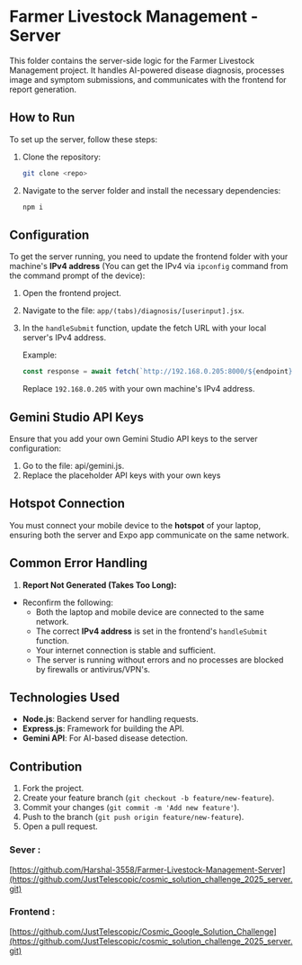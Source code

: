 # Farmer Livestock Management - Server

This folder contains the server-side logic for the Farmer Livestock Management project. It handles AI-powered disease diagnosis, processes image and symptom submissions, and communicates with the frontend for report generation.

## How to Run

To set up the server, follow these steps:

1. Clone the repository:
    ```bash
    git clone <repo>
    ```
2. Navigate to the server folder and install the necessary dependencies:
    ```bash
    npm i
    ```

## Configuration

To get the server running, you need to update the frontend folder with your machine's **IPv4 address** (You can get the IPv4 via ```ipconfig``` command from the command prompt of the device):

1. Open the frontend project.
2. Navigate to the file: `app/(tabs)/diagnosis/[userinput].jsx`.
3. In the `handleSubmit` function, update the fetch URL with your local server's IPv4 address.
   
   Example:
   ```javascript
   const response = await fetch(`http://192.168.0.205:8000/${endpoint}`
   ```
   Replace ```192.168.0.205``` with your own machine's IPv4 address.

## Gemini Studio API Keys

Ensure that you add your own Gemini Studio API keys to the server configuration:

1. Go to the file: api/gemini.js.
2. Replace the placeholder API keys with your own keys

## Hotspot Connection

You must connect your mobile device to the **hotspot** of your laptop, ensuring both the server and Expo app communicate on the same network.

## Common Error Handling

1.  **Report Not Generated (Takes Too Long):**
   - Reconfirm the following:
     - Both the laptop and mobile device are connected to the same network.
     - The correct **IPv4 address** is set in the frontend's `handleSubmit` function.
     - Your internet connection is stable and sufficient.
     - The server is running without errors and no processes are blocked by firewalls or antivirus/VPN's.

## Technologies Used

- **Node.js**: Backend server for handling requests.
- **Express.js**: Framework for building the API.
- **Gemini API**: For AI-based disease detection.

## Contribution

1. Fork the project.
2. Create your feature branch (`git checkout -b feature/new-feature`).
3. Commit your changes (`git commit -m 'Add new feature'`).
4. Push to the branch (`git push origin feature/new-feature`).
5. Open a pull request.



### Sever : 
[https://github.com/Harshal-3558/Farmer-Livestock-Management-Server](https://github.com/JustTelescopic/cosmic_solution_challenge_2025_server.git)

### Frontend : 
[https://github.com/JustTelescopic/Cosmic_Google_Solution_Challenge](https://github.com/JustTelescopic/cosmic_solution_challenge_2025_server.git)

